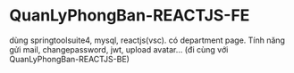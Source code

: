 # QuanLyPhongBan-REACTJS-FE
 
dùng springtoolsuite4, mysql, reactjs(vsc). có department page. Tính năng gửi mail, changepassword, jwt, upload avatar... (đi cùng với QuanLyPhongBan-REACTJS-BE)
